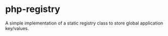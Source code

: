 # php-registry

A simple implementation of a static registry class to store global application key/values.
